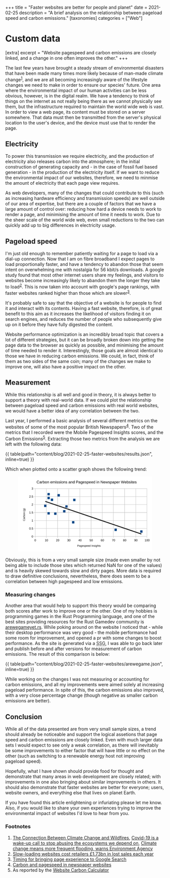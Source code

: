 +++
title = "Faster websites are better for people and planet"
date = 2021-02-25
description = "A brief analysis on the relationship between pageload speed and carbon emissions."
[taxonomies]
categories = ["Web"]

# Custom data
[extra]
excerpt = "Website pagespeed and carbon emissions are closely linked, and a change in one often improves the other."
+++
<div class="text-block">

The last few years have brought a steady stream of environmental disasters that have been made many times more likely because of man-made climate change<sup id="a1">[1](#f1)</sup>, and we are all becoming increasingly aware of the lifestyle changes we need to make in order to ensure our species' future. One area where the environmental impact of our human activities can be less obvious, however, is in the digital realm. We have a tendency to think of things on the internet as not really being there as we cannot physically see them, but the infrastructure required to maintain the world wide web is vast. In order to view a web page, its content must be stored on a server somewhere. That data must then be transmitted from the server's physical location to the user's device, and the device must use that to render the page.

## Electricity
To power this transmission we require electricity, and the production of electricity also releases carbon into the atmosphere; in the initial construction of generating capacity and - in the case of fossil fuel based generation - in the production of the electricity itself. If we want to reduce the environmental impact of our websites, therefore, we need to minmise the amount of electricity that each page view requires.

As web developers, many of the changes that could contribute to this (such as increasing hardware efficiency and transmission speeds) are well outside of our area of expertise, but there are a couple of factors that we have a large amount of control over: reducing how hard a device needs to work to render a page, and minimising the amount of time it needs to work. Due to the sheer scale of the world wide web, even small reductions to the two can quickly add up to big differences in electricity usage.

## Pageload speed
I'm just old enough to remember patiently waiting for a page to load via a dial-up connection. Now that I am on fibre broadband I expect pages to load proportionally faster, and have a tendency to abandon those that seem intent on overwhelming me with nostalgia for 56 kbit/s downloads. A google study found that most other internet users share my feelings, and visitors to websites become increasingly likely to abandon them the longer they take to load<sup id="a2">[2](#f2)</sup>. This is now taken into account with google's page rankings, with faster websites ranked higher than those which are slower<sup id="a3">[3](#f3)</sup>.

It's probably safe to say that the objective of a website is for people to find it and interact with its contents. Having a fast website, therefore, is of great benefit to this aim as it increases the likelihood of visitors finding it on search engines, and reduces the number of people who subsequently give up on it before they have fully digested the content.

Website performance optimization is an incredibly broad topic that covers a lot of different strategies, but it can be broadly broken down into getting the page data to the browser as quickly as possible, and minimising the amount of time needed to render it. Interestingly, those goals are almost identical to those we have in reducing carbon emissions. We could, in fact, think of them as two sides of the same coin; many of the changes we make to improve one, will also have a positive impact on the other.

## Measurement
While this relationship is all well and good in theory, it is always better to support a theory with real-world data. If we could plot the relationship between pageload speed and carbon emissions with real world websites, we would have a better idea of any correlation between the two.

Last year, I performed a basic analysis of several different metrics on the websites of some of the most popular British Newspapers<sup id="a4">[4](#f4)</sup>. Two of the metrics that I recorded were the Mobile Pagespeed Insights scores, and the Carbon Emissions<sup id="a5">[5](#f5)</sup>. Extracting those two metrics from the analysis we are left with the following data:

{{ table(path="content/blog/2021-02-25-faster-websites/results.json", inline=true) }}

Which when plotted onto a scatter graph shows the following trend:

<figure class="inline">
    <img src="Scatter.svg" alt="Scatter chart showing relationship between pagespeed and carbon emissions." />
</figure>

Obviously, this is from a very small sample size (made even smaller by not being able to include those sites which returned NaN for one of the values) and is heavily skewed towards slow and dirty pages. More data is required to draw definitive conclusions, nevertheless, there does seem to be a correlation between high pagespeed and low emissions.

### Measuring changes
Another area that would help to support this theory would be comparing both scores after work to improve one or the other. One of my hobbies is programming games in the Rust Programming language, and one of the best sites providing resources for the Rust Gamedev community is <a href="https://arewegameyet.rs/">arewegameyet.rs</a>. While poking around on the website I noticed that - while their desktop performance was very good - the mobile performance had some room for improvement, and opened a pr with some changes to boost performance. As the site is generated via a <abbr title="Static Site Generator">SSG</abbr>, I was able to go back later and publish before and after versions for measurement of carbon emissions. The result of this comparison is below:

{{ table(path="content/blog/2021-02-25-faster-websites/arewegame.json", inline=true) }}

While working on the changes I was not measuring or accounting for carbon emissions, and all my improvements were aimed solely at increasing pageload performance. In spite of this, the carbon emissions also improved, with a very close percentage change (though negative as smaller carbon emissions are better).

## Conclusion
While all of the data presented are from very small sample sizes, a trend should already be noticeable and support the logical assetions that page speed and carbon emissions are closely linked. Even with much larger data sets I would expect to see only a weak correlation, as there will inevitably be some improvements to either factor that will have little or no effect on the other (such as switching to a renewable energy host not improving pageload speed).

Hopefully, what I have shown should provide food for thought and demonstrate that many areas in web development are closely related; with improvements in one also bringing about similar improvements in others. It should also demonstrate that faster websites are better for everyone; users, website owners, and everything else that lives on planet Earth.

If you have found this article enlightening or infuriating please let me know. Also, if you would like to share your own experiences trying to improve the environmental impact of websites I'd love to hear from you.

### Footnotes
<ol>
    <li id="f1"><a href="https://www.ucsusa.org/resources/climate-change-and-wildfires">The Connection Between Climate Change and Wildfires</a>, <a href="https://www.newscientist.com/article/mg24933223-900-covid-19-is-a-wake-up-call-to-stop-abusing-the-ecosystems-we-depend-on/">Covid-19 is a wake-up call to stop abusing the ecosystems we depend on</a>, <a href="https://www.gov.uk/government/news/climate-change-means-more-frequent-flooding-warns-environment-agency">Climate change means more frequent flooding, warns Environment Agency</a></li>
    <li id="f2"><a href="https://econsultancy.com/slow-loading-websites-cost-retailers-1-73bn-in-lost-sales-each-year/">Slow-loading websites cost retailers £1.73bn in lost sales each year</a></li>
    <li id="f3"><a href="https://developers.google.com/search/blog/2020/11/timing-for-page-experience">Timing for bringing page experience to Google Search</a></li>
    <li id="f4"><a href="https://pinopticon.net/blog/carbon-and-pagespeed-better-web-edition/">Carbon and pagespeed in newspaper websites</a></li>
    <li id="f5">As reported by the <a href="https://www.websitecarbon.com/">Website Carbon Calculator</a></li>
</ol>

</div>